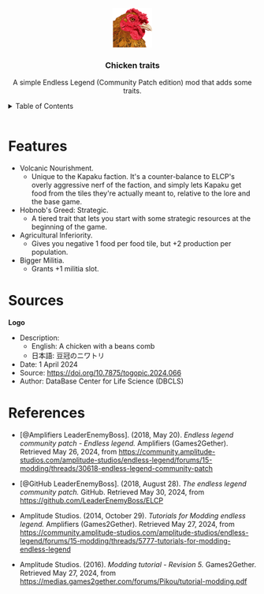 <!-- Listen, I know align=center is basically deprecated, but it's GitHub. You use what you can, because there's not a lot of that going around. -->
<div align="center">
	<img src="./src/logo.png" alt="Logo" width="80" height="80">
	<h3 align="center">Chicken traits</h3>
	<p align="center">
		A simple Endless Legend (Community Patch edition) mod that adds some traits.
	</p>
</div>

<details>
<summary>Table of Contents</summary>

* [Features](#features)
* [References](#references)
* [Sources](#sources)

</details>
<br>

# Features

- Volcanic Nourishment.
	+ Unique to the Kapaku faction. It's a counter-balance to ELCP's overly aggressive nerf of the faction, and simply lets Kapaku get food from the tiles they're actually meant to, relative to the lore and the base game.
- Hobnob's Greed: Strategic.
	+ A tiered trait that lets you start with some strategic resources at the beginning of the game.
- Agricultural Inferiority.
	- Gives you negative 1 food per food tile, but +2 production per population.
- Bigger Militia.
	- Grants +1 militia slot.

# Sources

**Logo**
- Description:
	- English: A chicken with a beans comb
	- 日本語: 豆冠のニワトリ
- Date: 1 April 2024
- Source: https://doi.org/10.7875/togopic.2024.066
- Author: DataBase Center for Life Science (DBCLS)

# References

+ [@Amplifiers LeaderEnemyBoss]. (2018, May 20). *Endless legend community patch - Endless legend.* Amplifiers (Games2Gether). Retrieved May 26, 2024, from https://community.amplitude-studios.com/amplitude-studios/endless-legend/forums/15-modding/threads/30618-endless-legend-community-patch

+ [@GitHub LeaderEnemyBoss]. (2018, August 28). *The endless legend community patch.* GitHub. Retrieved May 30, 2024, from https://github.com/LeaderEnemyBoss/ELCP

+ Amplitude Studios. (2014, October 29). *Tutorials for Modding endless legend.* Amplifiers (Games2Gether). Retrieved May 27, 2024, from https://community.amplitude-studios.com/amplitude-studios/endless-legend/forums/15-modding/threads/5777-tutorials-for-modding-endless-legend

+ Amplitude Studios. (2016). *Modding tutorial - Revision 5.* Games2Gether. Retrieved May 27, 2024, from https://medias.games2gether.com/forums/Pikou/tutorial-modding.pdf